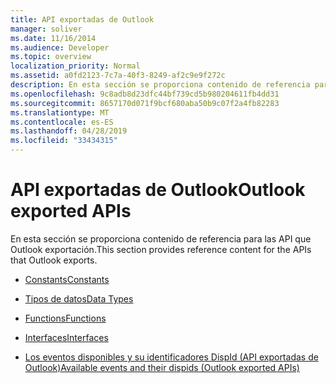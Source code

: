 ```yaml
---
title: API exportadas de Outlook
manager: soliver
ms.date: 11/16/2014
ms.audience: Developer
ms.topic: overview
localization_priority: Normal
ms.assetid: a0fd2123-7c7a-40f3-8249-af2c9e9f272c
description: En esta sección se proporciona contenido de referencia para las API que Outlook exportación.
ms.openlocfilehash: 9c8adb8d23dfc44bf739cd5b980204611fb4dd31
ms.sourcegitcommit: 8657170d071f9bcf680aba50b9c07f2a4fb82283
ms.translationtype: MT
ms.contentlocale: es-ES
ms.lasthandoff: 04/28/2019
ms.locfileid: "33434315"
---
```

# <a name="outlook-exported-apis"></a><span data-ttu-id="41065-103">API exportadas de Outlook</span><span class="sxs-lookup"><span data-stu-id="41065-103">Outlook exported APIs</span></span>

<span data-ttu-id="41065-104">En esta sección se proporciona contenido de referencia para las API que Outlook exportación.</span><span class="sxs-lookup"><span data-stu-id="41065-104">This section provides reference content for the APIs that Outlook exports.</span></span>

- [<span data-ttu-id="41065-105">Constants</span><span class="sxs-lookup"><span data-stu-id="41065-105">Constants</span></span>](constants-outlook-exported-apis.md)
    
- [<span data-ttu-id="41065-106">Tipos de datos</span><span class="sxs-lookup"><span data-stu-id="41065-106">Data Types</span></span>](data-types-outlook-exported-apis.md)
    
- [<span data-ttu-id="41065-107">Functions</span><span class="sxs-lookup"><span data-stu-id="41065-107">Functions</span></span>](functions-outlook-exported-apis.md)
    
- [<span data-ttu-id="41065-108">Interfaces</span><span class="sxs-lookup"><span data-stu-id="41065-108">Interfaces</span></span>](interfaces-outlook-exported-apis.md)
    
- [<span data-ttu-id="41065-109">Los eventos disponibles y su identificadores DispId (API exportadas de Outlook)</span><span class="sxs-lookup"><span data-stu-id="41065-109">Available events and their dispids (Outlook exported APIs)</span></span>](available-events-and-their-dispids-outlook-exported-apis.md)
    

